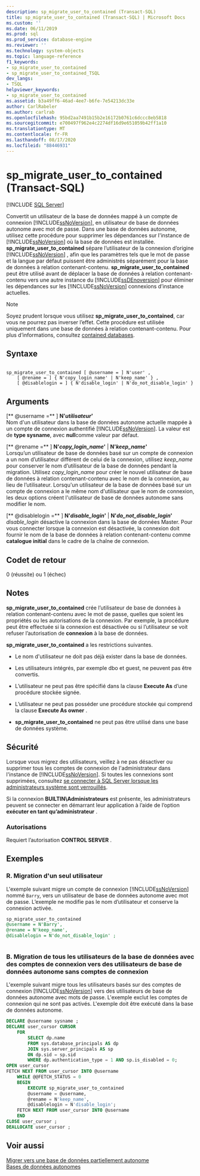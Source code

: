 ```yaml
---
description: sp_migrate_user_to_contained (Transact-SQL)
title: sp_migrate_user_to_contained (Transact-SQL) | Microsoft Docs
ms.custom: ''
ms.date: 06/11/2019
ms.prod: sql
ms.prod_service: database-engine
ms.reviewer: ''
ms.technology: system-objects
ms.topic: language-reference
f1_keywords:
- sp_migrate_user_to_contained
- sp_migrate_user_to_contained_TSQL
dev_langs:
- TSQL
helpviewer_keywords:
- sp_migrate_user_to_contained
ms.assetid: b3a49ff6-46ad-4ee7-b6fe-7e54213dc33e
author: CarlRabeler
ms.author: carlrab
ms.openlocfilehash: 95bd2aa7491b15b2e16172b0761c6dccc8eb5818
ms.sourcegitcommit: e700497f962e4c2274df16d9e651059b42ff1a10
ms.translationtype: MT
ms.contentlocale: fr-FR
ms.lasthandoff: 08/17/2020
ms.locfileid: "88446931"
---
```

# <a name="sp_migrate_user_to_contained-transact-sql"></a>sp_migrate_user_to_contained (Transact-SQL)
[!INCLUDE [SQL Server](../../includes/applies-to-version/sqlserver.md)]

  Convertit un utilisateur de la base de données mappé à un compte de connexion [!INCLUDE[ssNoVersion](../../includes/ssnoversion-md.md)], en utilisateur de base de données autonome avec mot de passe. Dans une base de données autonome, utilisez cette procédure pour supprimer les dépendances sur l'instance de [!INCLUDE[ssNoVersion](../../includes/ssnoversion-md.md)] où la base de données est installée. **sp_migrate_user_to_contained** sépare l’utilisateur de la connexion d’origine [!INCLUDE[ssNoVersion](../../includes/ssnoversion-md.md)] , afin que les paramètres tels que le mot de passe et la langue par défaut puissent être administrés séparément pour la base de données à relation contenant-contenu. **sp_migrate_user_to_contained** peut être utilisé avant de déplacer la base de données à relation contenant-contenu vers une autre instance du [!INCLUDE[ssDEnoversion](../../includes/ssdenoversion-md.md)] pour éliminer les dépendances sur les [!INCLUDE[ssNoVersion](../../includes/ssnoversion-md.md)] connexions d’instance actuelles.  
  
> [!NOTE]
> Soyez prudent lorsque vous utilisez **sp_migrate_user_to_contained**, car vous ne pourrez pas inverser l’effet. Cette procédure est utilisée uniquement dans une base de données à relation contenant-contenu. Pour plus d’informations, consultez [contained databases](../../relational-databases/databases/contained-databases.md).  
  
## <a name="syntax"></a>Syntaxe  
  
```  
  
sp_migrate_user_to_contained [ @username = ] N'user' ,   
    [ @rename = ] { N'copy_login_name' | N'keep_name' } ,   
    [ @disablelogin = ] { N'disable_login' | N'do_not_disable_login' }   
```  
  
## <a name="arguments"></a>Arguments  
 [** @username =** ] **N'***utilisateur***'**  
 Nom d'un utilisateur dans la base de données autonome actuelle mappée à un compte de connexion authentifié [!INCLUDE[ssNoVersion](../../includes/ssnoversion-md.md)]. La valeur est de **type sysname**, avec **null**comme valeur par défaut.  
  
 [** @rename =** ] **N'***copy_login_name***'**  |  **N'***keep_name***'**  
 Lorsqu’un utilisateur de base de données basé sur un compte de connexion a un nom d’utilisateur différent de celui de la connexion, utilisez *keep_name* pour conserver le nom d’utilisateur de la base de données pendant la migration. Utilisez *copy_login_name* pour créer le nouvel utilisateur de base de données à relation contenant-contenu avec le nom de la connexion, au lieu de l’utilisateur. Lorsqu'un utilisateur de la base de données basé sur un compte de connexion a le même nom d'utilisateur que le nom de connexion, les deux options créent l'utilisateur de base de données autonome sans modifier le nom.  
  
 [** @disablelogin =** ] **N'***disable_login***'**  |  **N'***do_not_disable_login***'**  
 *disable_login* désactive la connexion dans la base de données Master. Pour vous connecter lorsque la connexion est désactivée, la connexion doit fournir le nom de la base de données à relation contenant-contenu comme **catalogue initial** dans le cadre de la chaîne de connexion.  
  
## <a name="return-code-values"></a>Codet de retour  
 0 (réussite) ou 1 (échec)  
  
## <a name="remarks"></a>Notes  
 **sp_migrate_user_to_contained** crée l’utilisateur de base de données à relation contenant-contenu avec le mot de passe, quelles que soient les propriétés ou les autorisations de la connexion. Par exemple, la procédure peut être effectuée si la connexion est désactivée ou si l’utilisateur se voit refuser l’autorisation de **connexion** à la base de données.  
  
 **sp_migrate_user_to_contained** a les restrictions suivantes.  
  
-   Le nom d'utilisateur ne doit pas déjà exister dans la base de données.  
  
-   Les utilisateurs intégrés, par exemple dbo et guest, ne peuvent pas être convertis.  
  
-   L’utilisateur ne peut pas être spécifié dans la clause **Execute As** d’une procédure stockée signée.  
  
-   L’utilisateur ne peut pas posséder une procédure stockée qui comprend la clause **Execute As owner** .  
  
-   **sp_migrate_user_to_contained** ne peut pas être utilisé dans une base de données système.  
  
## <a name="security"></a>Sécurité  
 Lorsque vous migrez des utilisateurs, veillez à ne pas désactiver ou supprimer tous les comptes de connexion de l'administrateur dans l'instance de [!INCLUDE[ssNoVersion](../../includes/ssnoversion-md.md)]. Si toutes les connexions sont supprimées, consultez [se connecter à SQL Server lorsque les administrateurs système sont verrouillés](../../database-engine/configure-windows/connect-to-sql-server-when-system-administrators-are-locked-out.md).  
  
 Si la connexion **BUILTIN\Administrateurs** est présente, les administrateurs peuvent se connecter en démarrant leur application à l’aide de l’option **exécuter en tant qu’administrateur** .  
  
### <a name="permissions"></a>Autorisations  
 Requiert l’autorisation **CONTROL SERVER** .  
  
## <a name="examples"></a>Exemples  
  
### <a name="a-migrating-a-single-user"></a>R. Migration d'un seul utilisateur  
 L'exemple suivant migre un compte de connexion [!INCLUDE[ssNoVersion](../../includes/ssnoversion-md.md)] nommé `Barry`, vers un utilisateur de base de données autonome avec mot de passe. L’exemple ne modifie pas le nom d’utilisateur et conserve la connexion activée.  
  
```sql  
sp_migrate_user_to_contained   
@username = N'Barry',  
@rename = N'keep_name',  
@disablelogin = N'do_not_disable_login' ;  
  
```  
  
### <a name="b-migrating-all-database-users-with-logins-to-contained-database-users-without-logins"></a>B. Migration de tous les utilisateurs de la base de données avec des comptes de connexion vers des utilisateurs de base de données autonome sans comptes de connexion  
 L'exemple suivant migre tous les utilisateurs basés sur des comptes de connexion [!INCLUDE[ssNoVersion](../../includes/ssnoversion-md.md)] vers des utilisateurs de base de données autonome avec mots de passe. L'exemple exclut les comptes de connexion qui ne sont pas activés. L'exemple doit être exécuté dans la base de données autonome.  
  
```sql  
DECLARE @username sysname ;  
DECLARE user_cursor CURSOR  
    FOR   
        SELECT dp.name   
        FROM sys.database_principals AS dp  
        JOIN sys.server_principals AS sp   
        ON dp.sid = sp.sid  
        WHERE dp.authentication_type = 1 AND sp.is_disabled = 0;  
OPEN user_cursor  
FETCH NEXT FROM user_cursor INTO @username  
    WHILE @@FETCH_STATUS = 0  
    BEGIN  
        EXECUTE sp_migrate_user_to_contained   
        @username = @username,  
        @rename = N'keep_name',  
        @disablelogin = N'disable_login';  
    FETCH NEXT FROM user_cursor INTO @username  
    END  
CLOSE user_cursor ;  
DEALLOCATE user_cursor ;  
```  
  
## <a name="see-also"></a>Voir aussi  
 [Migrer vers une base de données partiellement autonome](../../relational-databases/databases/migrate-to-a-partially-contained-database.md)   
 [Bases de données autonomes](../../relational-databases/databases/contained-databases.md)  
  
  
